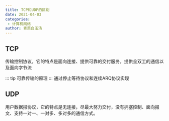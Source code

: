 ```yaml
---
title: TCP和UDP的区别
date: 2021-04-03
categories:
 - 计算机网络
author: 青菜白玉汤
---
```


## TCP
传输控制协议，它的特点是面向连接、提供可靠的交付服务，提供全双工的通信以及面向字节流

::: tip
可靠传输的原理
:::
通过停止等待协议和连续ARQ协议实现

## UDP
用户数据报协议，它的特点是无连接，尽最大努力交付，没有拥塞控制、面向报文、支持一对一、一对多、多对多的通信方式。


